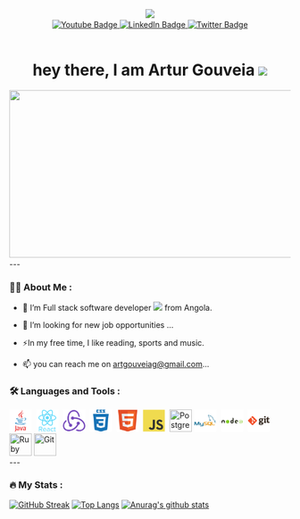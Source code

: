 
  <div id="header" align="center">
   <img src="https://media.giphy.com/media/WFZvB7VIXBgiz3oDXE/giphy.gif" width="100"/>
  </div>
  
  <div id="badges" align="center">
  <a href="your-youtube-URL">
    <img src="https://img.shields.io/badge/YouTube-red?style=for-the-badge&logo=youtube&logoColor=white" alt="Youtube Badge"/>
  </a>
   <a href="wwww.linkedin.com/in/artur-gouveia-323868197">
    <img src="https://img.shields.io/badge/LinkedIn-blue?style=for-the-badge&logo=linkedin&logoColor=white" alt="LinkedIn Badge"/>
  </a> 
  <a href="Artur Gouveia @ArturGouveia10">
    <img src="https://img.shields.io/badge/Twitter-blue?style=for-the-badge&logo=twitter&logoColor=white" alt="Twitter Badge"/>
  </a>  
 </div>
 <div align="center">
 <img src="https://komarev.com/ghpvc/?username=Arturgouveia1970&style=flat-square&color=blue"  alt=""/>
  </div>
 <h1 align="center">
  hey there, I am Artur Gouveia
  <img src="https://media.giphy.com/media/hvRJCLFzcasrR4ia7z/giphy.gif" width="30px"/>
</h1>
<div align="center">
  <img src="https://media.giphy.com/media/dWesBcTLavkZuG35MI/giphy.gif" width="600" height="300"/>
</div>
---

### :man_technologist: About Me :
- 👀 I’m Full stack software developer <img src="https://media.giphy.com/media/WUlplcMpOCEmTGBtBW/giphy.gif" width="30"> from Angola.
 

- 💞️ I’m looking for new job opportunities ...
- ⚡In my free time, I like reading, sports and music.
- 📫 you can reach me on artgouveiag@gmail.com...

### :hammer_and_wrench: Languages and Tools :
<div>
  <img src="https://github.com/devicons/devicon/blob/master/icons/java/java-original-wordmark.svg" title="Java" alt="Java" width="40" height="40"/>&nbsp;
  <img src="https://github.com/devicons/devicon/blob/master/icons/react/react-original-wordmark.svg" title="React" alt="React" width="40" height="40"/>&nbsp;
  <img src="https://github.com/devicons/devicon/blob/master/icons/redux/redux-original.svg" title="Redux" alt="Redux " width="40" height="40"/>&nbsp;
  <img src="https://github.com/devicons/devicon/blob/master/icons/css3/css3-plain-wordmark.svg"  title="CSS3" alt="CSS" width="40" height="40"/>&nbsp;
  <img src="https://github.com/devicons/devicon/blob/master/icons/html5/html5-original.svg" title="HTML5" alt="HTML" width="40" height="40"/>&nbsp;
  <img src="https://github.com/devicons/devicon/blob/master/icons/javascript/javascript-original.svg" title="JavaScript" alt="JavaScript" width="40" height="40"/>&nbsp;
  <img src="https://github.com/devicons/devicon/blob/master/icons/postgresql/git-original-wordmark.svg" title="Postgresql" **alt="Git" width="40" height="40"/>
  <img src="https://github.com/devicons/devicon/blob/master/icons/mysql/mysql-original-wordmark.svg" title="MySQL"  alt="MySQL" width="40" height="40"/>&nbsp;
  <img src="https://github.com/devicons/devicon/blob/master/icons/nodejs/nodejs-original-wordmark.svg" title="NodeJS" alt="NodeJS" width="40" height="40"/>&nbsp;
  <img src="https://github.com/devicons/devicon/blob/master/icons/git/git-original-wordmark.svg" title="Git" **alt="Git" width="40" height="40"/>
  <img src="https://github.com/devicons/devicon/blob/master/icons/ruby/git-original-wordmark.svg" title="Ruby" **alt="Git" width="40" height="40"/>
  <img src="https://github.com/devicons/devicon/blob/master/icons/ror/git-original-wordmark.svg" title="Git" **alt="Ruby on Rails" width="40" height="40"/>
  
</div>
---

### :fire: My Stats :
[![GitHub Streak](http://github-readme-streak-stats.herokuapp.com?user=Arturgouveia1970&theme=dark&background=000000)](https://git.io/streak-stats)
[![Top Langs](https://github-readme-stats.vercel.app/api/top-langs/?username=Arturgouveia1970&layout=compact&theme=vision-friendly-dark)](https://github.com/anuraghazra/github-readme-stats)
[![Anurag's github stats](https://github-readme-stats.vercel.app/api?username=Arturgouveia1970)](https://github.com/anuraghazra/github-readme-stats)

<!---
Arturgouveia1970/Arturgouveia1970 is a ✨ special ✨ repository because its `README.md` (this file) appears on your GitHub profile.
You can click the Preview link to take a look at your changes.
--->
